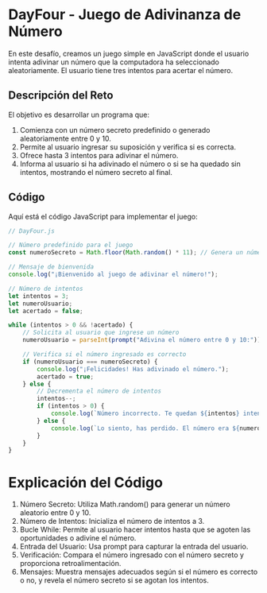 # DayFour - Juego de Adivinanza de Número

En este desafío, creamos un juego simple en JavaScript donde el usuario intenta adivinar un número que la computadora ha seleccionado aleatoriamente. El usuario tiene tres intentos para acertar el número.

## Descripción del Reto

El objetivo es desarrollar un programa que:
1. Comienza con un número secreto predefinido o generado aleatoriamente entre 0 y 10.
2. Permite al usuario ingresar su suposición y verifica si es correcta.
3. Ofrece hasta 3 intentos para adivinar el número.
4. Informa al usuario si ha adivinado el número o si se ha quedado sin intentos, mostrando el número secreto al final.

## Código

Aquí está el código JavaScript para implementar el juego:

```javascript
// DayFour.js

// Número predefinido para el juego
const numeroSecreto = Math.floor(Math.random() * 11); // Genera un número aleatorio entre 0 y 10

// Mensaje de bienvenida
console.log("¡Bienvenido al juego de adivinar el número!");

// Número de intentos
let intentos = 3;
let numeroUsuario;
let acertado = false;

while (intentos > 0 && !acertado) {
    // Solicita al usuario que ingrese un número
    numeroUsuario = parseInt(prompt("Adivina el número entre 0 y 10:"));

    // Verifica si el número ingresado es correcto
    if (numeroUsuario === numeroSecreto) {
        console.log("¡Felicidades! Has adivinado el número.");
        acertado = true;
    } else {
        // Decrementa el número de intentos
        intentos--;
        if (intentos > 0) {
            console.log(`Número incorrecto. Te quedan ${intentos} intentos.`);
        } else {
            console.log(`Lo siento, has perdido. El número era ${numeroSecreto}.`);
        }
    }
}
```
# Explicación del Código
1. Número Secreto: Utiliza Math.random() para generar un número aleatorio entre 0 y 10.
2. Número de Intentos: Inicializa el número de intentos a 3.
3. Bucle While: Permite al usuario hacer intentos hasta que se agoten las oportunidades o adivine el número.
4. Entrada del Usuario: Usa prompt para capturar la entrada del usuario.
5. Verificación: Compara el número ingresado con el número secreto y proporciona retroalimentación.
6. Mensajes: Muestra mensajes adecuados según si el número es correcto o no, y revela el número secreto si se agotan los intentos.